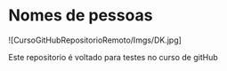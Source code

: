 # Nomes de pessoas

![CursoGitHubRepositorioRemoto/Imgs/DK.jpg]

Este repositorio é voltado para testes no curso de gitHub